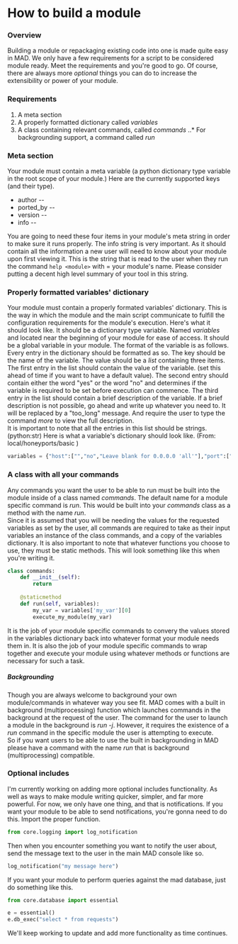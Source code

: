 # How to build a module

### Overview
Building a module or repackaging existing code into one is made quite easy in MAD.  We only have a few requirements for a script to be considered module ready.  Meet the requirements and you're good to go.  Of course, there are always more *optional* things you can do to increase the extensibility or power of your module.

### Requirements
1. A meta section
2. A properly formatted dictionary called *variables*
3. A class containing relevant commands, called *commands*
..* For backgrounding support, a command called *run*

### Meta section
Your module must contain a meta variable \(a python dictionary type variable in the root scope of your module.\)
Here are the currently supported keys \(and their type\).
+ author -- <string>
+ ported_by -- <string>
+ version -- <string>
+ info -- <string>

You are going to need these four items in your module's meta string in order to make sure it runs properly.
The info string is very important.  As it should contain all the information a new user will need to know about your module upon first viewing it.  This is the string that is read to the user when they run the command `help <module>` with <module> = your module's name.
Please consider putting a decent high level summary of your tool in this string.

### Properly formatted variables' dictionary
Your module must contain a properly formated variables' dictionary.  This is the way in which the module and the main script communicate to fulfill the configuration requirements for the module's execution.
Here's what it should look like.  It should be a dictionary type variable.  Named *variables* and located near the beginning of your module for ease of access.  It should be a global variable in your module.  The format of the variable is as follows.
Every entry in the dictionary should be formatted as so.  The key should be the name of the variable.  The value should be a *list* containing three items.  The first entry in the list should contain the value of the variable.  \(set this ahead of time if you want to have a default value\).  The second entry should contain either the word "yes" or the word "no" and determines if the variable is required to be set before execution can commence.  The third entry in the list should contain a brief description of the variable.  If a brief description is not possible, go ahead and write up whatever you need to.  It will be replaced by a "too_long" message.  And require the user to type the command *more <variable>* to view the full description.  
It is important to note that all the entries in this list should be strings. \(python:str\)
Here is what a variable's dictionary should look like. \(From: local/honeyports/basic \)
```python
variables = {"host":["","no","Leave blank for 0.0.0.0 'all'"],"port":["","yes","port to listen on"],"whitelist":["127.0.0.1,8.8.8.8","no","hosts to whitelist (cannot be blocked)"]}

```
### A class with all your commands
Any commands you want the user to be able to run must be built into the module inside of a class named *commands*.
The default name for a module specific command is *run*.  This would be built into your *commands* class as a method with the name *run*.  
Since it is assumed that you will be needing the values for the requested variables as set by the user, all commands are required to take as their input variables an instance of the class commands, and a copy of the variables dictionary.
It is also important to note that whatever functions you choose to use, they must be static methods.
This will look something like this when you're writing it.
```python
class commands:
	def __init__(self):
		return
	
	@staticmethod
	def run(self, variables):
		my_var = variables['my_var'][0]
		execute_my_module(my_var)
```

It is the job of your module specific commands to convery the values stored  in the variables dictionary back into whatever format your module needs them in.  It is also the job of your module specific commands to wrap together and execute your module using whatever methods or functions are necessary for such a task. 

##### Backgrounding
Though you are always welcome to background your own module/commands in whatever way you see fit.  MAD comes with a built in background \(multiprocessing\) function which launches commands in the background at the request of the user.  The command for the user to launch a module in the background is *run -j*.  However, it requires the existence of a *run* command in the specific module the user is attempting to execute.  
So if you want users to be able to use the built in backgrounding in MAD please have a command with the name *run* that is background \(multiprocessing\) compatible.

### Optional includes
I'm currently working on adding more optional includes functionality.  As well as ways to make module writing quicker, simpler, and far more powerful.  For now, we only have one thing, and that is notifications.
If you want your module to be able to send notifications, you're gonna need to do this.
Import the proper function.
```python
from core.logging import log_notification
```
Then when you encounter something you want to notify the user about, send the message text to the user in the main MAD console like so.
```python
log_notification("my message here")
```

If you want your module to perform queries against the mad database, just do something like this.
```python
from core.database import essential

e = essential()
e.db_exec("select * from requests")
```

We'll keep working to update and add more functionality as time continues.


